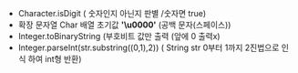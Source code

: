 * Character.isDigit ( 숫자인지 아닌지 판별 /숫자면 true)
* 확장 문자열 Char 배열 초기값  **'\u0000'** (공백 문자(스페이스))
* Integer.toBinaryString  (부호비트 값만 출력 (앞에 0 출력x)
* Integer.parseInt(str.substring((0,1),2)) ( String str 0부터 1까지 2진법으로 인식 하여 int형 반환)

